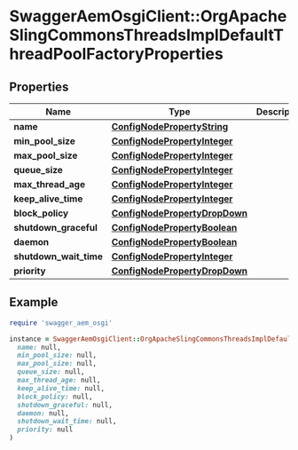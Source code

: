 # SwaggerAemOsgiClient::OrgApacheSlingCommonsThreadsImplDefaultThreadPoolFactoryProperties

## Properties

| Name | Type | Description | Notes |
| ---- | ---- | ----------- | ----- |
| **name** | [**ConfigNodePropertyString**](ConfigNodePropertyString.md) |  | [optional] |
| **min_pool_size** | [**ConfigNodePropertyInteger**](ConfigNodePropertyInteger.md) |  | [optional] |
| **max_pool_size** | [**ConfigNodePropertyInteger**](ConfigNodePropertyInteger.md) |  | [optional] |
| **queue_size** | [**ConfigNodePropertyInteger**](ConfigNodePropertyInteger.md) |  | [optional] |
| **max_thread_age** | [**ConfigNodePropertyInteger**](ConfigNodePropertyInteger.md) |  | [optional] |
| **keep_alive_time** | [**ConfigNodePropertyInteger**](ConfigNodePropertyInteger.md) |  | [optional] |
| **block_policy** | [**ConfigNodePropertyDropDown**](ConfigNodePropertyDropDown.md) |  | [optional] |
| **shutdown_graceful** | [**ConfigNodePropertyBoolean**](ConfigNodePropertyBoolean.md) |  | [optional] |
| **daemon** | [**ConfigNodePropertyBoolean**](ConfigNodePropertyBoolean.md) |  | [optional] |
| **shutdown_wait_time** | [**ConfigNodePropertyInteger**](ConfigNodePropertyInteger.md) |  | [optional] |
| **priority** | [**ConfigNodePropertyDropDown**](ConfigNodePropertyDropDown.md) |  | [optional] |

## Example

```ruby
require 'swagger_aem_osgi'

instance = SwaggerAemOsgiClient::OrgApacheSlingCommonsThreadsImplDefaultThreadPoolFactoryProperties.new(
  name: null,
  min_pool_size: null,
  max_pool_size: null,
  queue_size: null,
  max_thread_age: null,
  keep_alive_time: null,
  block_policy: null,
  shutdown_graceful: null,
  daemon: null,
  shutdown_wait_time: null,
  priority: null
)
```

